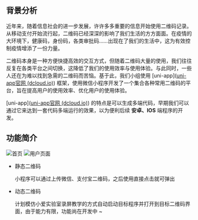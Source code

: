 ## 背景分析

近年来，随着信息社会的进一步发展，许许多多重要的信息开始使用二维码记录。从移动支付开始流行起，二维码已经深深的影响了我们生活的方方面面。在疫情的大环境下，健康码，身份码，各类审批码……出现在了我们的生活中，这为有效控制疫情增添了一份力量。

二维码本身是一种方便快捷高效的交互方式，但随着二维码大量的使用，我们往往反复在各类平台之间切换，这降低了我们的使用效率与使用体验。与此同时，一些人还在为难以找到急需的二维码而苦恼。基于此，我们小组使用  [uni-app]([uni-app官网 (dcloud.io)](https://uniapp.dcloud.io/)) 框架，使用微信小程序开发了一个集合各种常用二维码的平台，旨在提高用户的使用效率、优化用户的使用体验。

[uni-app]([uni-app官网 (dcloud.io)](https://uniapp.dcloud.io/)) 的特点是可以生成多端代码，早期我们可以通过它来达到一套代码多端运行的效果，以为便利后续 **安卓、IOS** 端程序的开发。



## 功能简介

![首页](1+3/7be150b2665573bc.jpg)
![用户页面](https://ftp.bmp.ovh/imgs/2020/11/3b1796118c8ecf56.jpg)

- 静态二维码

    小程序可以通过上传微信、支付宝二维码，之后使用直接点击就可弹出

- 动态二维码

    计划模仿小爱实验室录屏教学的方式自动启动目标程序并打开到目标二维码界面，由于能力有限，功能尚在开发中 ~







